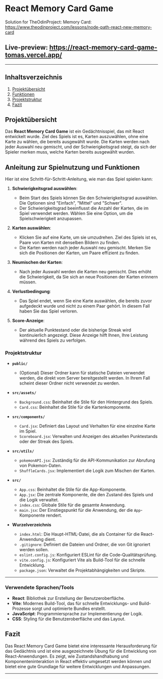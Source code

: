 # React Memory Card Game

Solution for TheOdinProject: Memory Card: https://www.theodinproject.com/lessons/node-path-react-new-memory-card

## Live-preview: https://react-memory-card-game-tomas.vercel.app/

---

## Inhaltsverzeichnis

1. [Projektübersicht](#projektübersicht)
2. [Funktionen](#funktionen)
3. [Projektstruktur](#Projektstruktur)
4. [Fazit](#fazit)

## Projektübersicht

Das **React Memory Card Game** ist ein Gedächtnisspiel, das mit React entwickelt wurde. Ziel des Spiels ist es, Karten auszuwählen, ohne eine Karte zu wählen, die bereits ausgewählt wurde. Die Karten werden nach jeder Auswahl neu gemischt, und der Schwierigkeitsgrad steigt, da sich der Spieler merken muss, welche Karten bereits ausgewählt wurden.

## Anleitung zur Spielnutzung und Funktionen

Hier ist eine Schritt-für-Schritt-Anleitung, wie man das Spiel spielen kann:

1. **Schwierigkeitsgrad auswählen**:

   - Beim Start des Spiels können Sie den Schwierigkeitsgrad auswählen. Die Optionen sind "Einfach", "Mittel" und "Schwer".
   - Der Schwierigkeitsgrad beeinflusst die Anzahl der Karten, die im Spiel verwendet werden. Wählen Sie eine Option, um die Spielschwierigkeit anzupassen.

2. **Karten auswählen**:

   - Klicken Sie auf eine Karte, um sie umzudrehen. Ziel des Spiels ist es, Paare von Karten mit denselben Bildern zu finden.
   - Die Karten werden nach jeder Auswahl neu gemischt. Merken Sie sich die Positionen der Karten, um Paare effizient zu finden.

3. **Neumischen der Karten**:

   - Nach jeder Auswahl werden die Karten neu gemischt. Dies erhöht die Schwierigkeit, da Sie sich an neue Positionen der Karten erinnern müssen.

4. **Verlustbedingung**:

   - Das Spiel endet, wenn Sie eine Karte auswählen, die bereits zuvor aufgedeckt wurde und nicht zu einem Paar gehört. In diesem Fall haben Sie das Spiel verloren.

5. **Score-Anzeige**:
   - Der aktuelle Punktestand oder die bisherige Streak wird kontinuierlich angezeigt. Diese Anzeige hilft Ihnen, Ihre Leistung während des Spiels zu verfolgen.

### Projektstruktur

- **`public/`**

  - (Optional) Dieser Ordner kann für statische Dateien verwendet werden, die direkt vom Server bereitgestellt werden. In Ihrem Fall scheint dieser Ordner nicht verwendet zu werden.

- **`src/assets/`**

  - `Background.css`: Beinhaltet die Stile für den Hintergrund des Spiels.
  - `Card.css`: Beinhaltet die Stile für die Kartenkomponente.

- **`src/components/`**

  - `Card.jsx`: Definiert das Layout und Verhalten für eine einzelne Karte im Spiel.
  - `Scoreboard.jsx`: Verwalten und Anzeigen des aktuellen Punktestands oder der Streak des Spiels.

- **`src/utils/`**

  - `pokemonAPI.jsx`: Zuständig für die API-Kommunikation zur Abrufung von Pokemon-Daten.
  - `ShuffleCards.jsx`: Implementiert die Logik zum Mischen der Karten.

- **`src/`**

  - `App.css`: Beinhaltet die Stile für die App-Komponente.
  - `App.jsx`: Die zentrale Komponente, die den Zustand des Spiels und die Logik verwaltet.
  - `index.css`: Globale Stile für die gesamte Anwendung.
  - `main.jsx`: Der Einstiegspunkt für die Anwendung, der die `App`-Komponente rendert.

- **Wurzelverzeichnis**
  - `index.html`: Die Haupt-HTML-Datei, die als Container für die React-Anwendung dient.
  - `.gitignore`: Definiert die Dateien und Ordner, die von Git ignoriert werden sollen.
  - `eslint.config.js`: Konfiguriert ESLint für die Code-Qualitätsprüfung.
  - `vite.config.js`: Konfiguriert Vite als Build-Tool für die schnelle Entwicklung.
  - `package.json`: Verwaltet die Projektabhängigkeiten und Skripte.

---

### Verwendete Sprachen/Tools

- **React**: Bibliothek zur Erstellung der Benutzeroberfläche.
- **Vite**: Modernes Build-Tool, das für schnelle Entwicklungs- und Build-Prozesse sorgt und optimierte Bundles erstellt.
- **JavaScript**: Programmiersprache zur Implementierung der Logik.
- **CSS**: Styling für die Benutzeroberfläche und das Layout.

## Fazit

Das React Memory Card Game bietet eine interessante Herausforderung für das Gedächtnis und ist eine ausgezeichnete Übung für die Entwicklung von React-Anwendungen. Es zeigt, wie Zustandshandhabung und Komponenteninteraktion in React effektiv umgesetzt werden können und bietet eine gute Grundlage für weitere Entwicklungen und Anpassungen.

---
